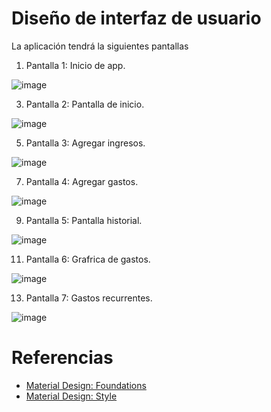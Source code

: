 # Diseño de interfaz de usuario

La aplicación tendrá la siguientes pantallas

1. Pantalla 1: Inicio de app.

![image](https://github.com/user-attachments/assets/0a8ef846-b9fb-45fb-9c38-698abe729da5)

3. Pantalla 2: Pantalla de inicio.

![image](https://github.com/user-attachments/assets/8a4ef2b2-7974-42df-9eee-2cbed5815634)

5. Pantalla 3: Agregar ingresos.

![image](https://github.com/user-attachments/assets/b88eccf7-b766-46b0-8cf5-64de046f2721)

7. Pantalla 4: Agregar gastos.

![image](https://github.com/user-attachments/assets/41883b67-4a0b-4974-8d10-c9802c300c0d)

9. Pantalla 5: Pantalla historial.

![image](https://github.com/user-attachments/assets/d5b9991b-c03f-4958-9cb3-1df0963d86b0)

11. Pantalla 6: Grafrica de gastos.

![image](https://github.com/user-attachments/assets/683d5816-c7f2-4293-8cab-691503e066bd)

13. Pantalla 7: Gastos recurrentes.

![image](https://github.com/user-attachments/assets/16d9daf2-f55e-4f34-8cd3-921791d4f266)



# Referencias

- [Material Design: Foundations](https://m3.material.io/foundations)
- [Material Design: Style](https://m3.material.io/styles)
